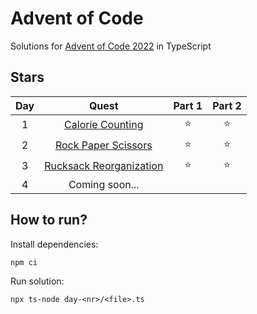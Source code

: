 # Advent of Code

Solutions for [Advent of Code 2022](https://adventofcode.com/2022/) in TypeScript

## Stars

| Day |            Quest             | Part 1 | Part 2 |
| :-: | :--------------------------: | :----: | :----: |
|  1  |    [Calorie Counting][1]     | :star: | :star: |
|  2  |   [Rock Paper Scissors][2]   | :star: | :star: |
|  3  | [Rucksack Reorganization][3] | :star: | :star: |
|  4  |        Coming soon...        |        |        |

## How to run?

Install dependencies:

```shell
npm ci
```

Run solution:

```shell
npx ts-node day-<nr>/<file>.ts
```

[1]: https://github.com/Argeento/advent-of-code-2022/tree/main/day-01
[2]: https://github.com/Argeento/advent-of-code-2022/tree/main/day-02
[3]: https://github.com/Argeento/advent-of-code-2022/tree/main/day-03
